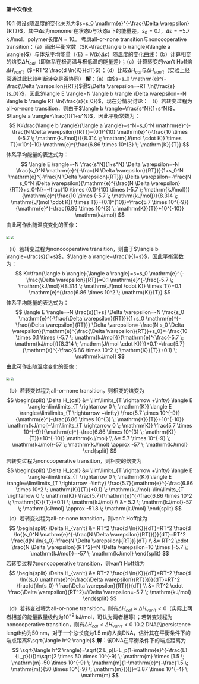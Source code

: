 #### 第十次作业 ####
10.1 假设$s$随温度的变化关系为$s=s_0 \mathrm{e}^{-\frac{\Delta \varepsilon}{RT}}$，其中$\Delta \varepsilon$为monomer在状态b与状态a下的能量差。$s_0=0.1$，$\Delta \varepsilon=-5.7 \; \mathrm{kJ/mol}$，polymer长度$N=10$。 考虑all-or-none transition与noncooperative transition：（a）画出平衡常数（$K=\frac{\langle b \rangle}{\langle a \rangle}$）与体系平均能量（$\langle E \rangle=N \langle b \rangle \Delta \varepsilon$）随温度的变化曲线；（b）计算相变的焓变$\Delta H_{cal}$（即体系在极高温与极低温的能量差）；（c）计算转变的van’t Hoff焓$\Delta H_{van’t}$（$=RT^2 \frac{d \ln{K}}{dT}$）；（d）比较$\Delta H_{cal}$与$\Delta H_{van’t}$（实验上经常通过此比较判断转变是否协同）
**解**：（a）由$s=s_0 \mathrm{e}^{-\frac{\Delta \varepsilon}{RT}}$得$\Delta \varepsilon=-RT \ln{\frac{s}{s_0}}$，因此$\langle E \rangle=N \langle b \rangle \Delta \varepsilon=-N \langle b \rangle RT \ln{\frac{s}{s_0}}$，现在分情况讨论：
（i）若转变过程为all-or-none transition，则由于$\langle b \rangle=\frac{s^N}{1+s^N}$，$\langle a \rangle=\frac{1}{1+s^N}$，因此平衡常数为：
$$
K=\frac{\langle b \rangle}{\langle a \rangle}=s^N=s_0^N \mathrm{e}^{-\frac{N \Delta \varepsilon}{RT}}=(0.1)^{10} \mathrm{e}^{-\frac{10 \times (-5.7 \; \mathrm{kJ/mol})}{8.314 \; \mathrm{J/(mol \cdot K)} \times T}}=10^{-10} \mathrm{e}^{\frac{6.86 \times 10^{3} \; \mathrm{K}}{T}}
$$
体系平均能量的表达式为：
$$
\langle E \rangle=-N \frac{s^N}{1+s^N} \Delta \varepsilon=-N \frac{s_0^N \mathrm{e}^{-\frac{N \Delta \varepsilon}{RT}}}{1+s_0^N \mathrm{e}^{-\frac{N \Delta \varepsilon}{RT}}} \Delta \varepsilon=-\frac{N s_0^N \Delta \varepsilon}{\mathrm{e}^{\frac{N \Delta \varepsilon}{RT}}+s_0^N}=-\frac{10 \times (0.1)^{10} \times (-5.7 \; \mathrm{kJ/mol})}{\mathrm{e}^{\frac{10 \times (-5.7 \; \mathrm{kJ/mol})}{8.314 \; \mathrm{J/(mol \cdot K)} \times T}}+(0.1)^{10}}=\frac{5.7 \times 10^{-9}}{\mathrm{e}^{-\frac{6.86 \times 10^{3} \; \mathrm{K}}{T}}+10^{-10}} \mathrm{kJ/mol}
$$
由此可作出随温度变化的图像：

<img src="C:\Workbench\Chemistry\Chemistry Course\2020 Biophysical Chemistry\Biophysical-Chemistry-Homework\Homework_10\插图1.png" style="zoom:50%;" />

<img src="C:\Workbench\Chemistry\Chemistry Course\2020 Biophysical Chemistry\Biophysical-Chemistry-Homework\Homework_10\插图2.png" style="zoom:50%;" />

（ii）若转变过程为noncooperative transition，则由于$\langle b \rangle=\frac{s}{1+s}$，$\langle a \rangle=\frac{1}{1+s}$，因此平衡常数为：
$$
K=\frac{\langle b \rangle}{\langle a \rangle}=s=s_0 \mathrm{e}^{-\frac{\Delta \varepsilon}{RT}}=0.1 \mathrm{e}^{-\frac{-5.7 \; \mathrm{kJ/mol}}{8.314 \; \mathrm{J/(mol \cdot K)} \times T}}=0.1 \mathrm{e}^{\frac{6.86 \times 10^2 \; \mathrm{K}}{T}}
$$
体系平均能量的表达式为：
$$
\langle E \rangle=-N \frac{s}{1+s} \Delta \varepsilon=-N \frac{s_0 \mathrm{e}^{-\frac{\Delta \varepsilon}{RT}}}{1+s_0 \mathrm{e}^{-\frac{\Delta \varepsilon}{RT}}} \Delta \varepsilon=-\frac{N s_0 \Delta \varepsilon}{\mathrm{e}^{\frac{\Delta \varepsilon}{RT}}+s_0}=-\frac{10 \times 0.1 \times (-5.7 \; \mathrm{kJ/mol})}{\mathrm{e}^{\frac{-5.7 \; \mathrm{kJ/mol}}{8.314 \; \mathrm{J/(mol \cdot K)}}}+0.1}=\frac{5.7}{\mathrm{e}^{-\frac{6.86 \times 10^2 \; \mathrm{K}}{T}}+0.1} \; \mathrm{kJ/mol}
$$
由此可作出随温度变化的图像：

<img src="C:\Workbench\Chemistry\Chemistry Course\2020 Biophysical Chemistry\Biophysical-Chemistry-Homework\Homework_10\插图3.png" style="zoom:50%;" />

<img src="C:\Workbench\Chemistry\Chemistry Course\2020 Biophysical Chemistry\Biophysical-Chemistry-Homework\Homework_10\插图4.png" style="zoom:50%;" />

（b）若转变过程为all-or-none transition，则相变的焓变为
$$
\begin{split} \Delta H_{cal} &= \lim\limits_{T \rightarrow +\infty} \langle E \rangle-\lim\limits_{T \rightarrow 0 \; \mathrm{K}} \langle E \rangle=\lim\limits_{T \rightarrow +\infty} \frac{5.7 \times 10^{-9}}{\mathrm{e}^{-\frac{6.86 \times 10^{3} \; \mathrm{K}}{T}}+10^{-10}} \mathrm{kJ/mol}-\lim\limits_{T \rightarrow 0 \; \mathrm{K}} \frac{5.7 \times 10^{-9}}{\mathrm{e}^{-\frac{6.86 \times 10^{3} \; \mathrm{K}}{T}}+10^{-10}} \mathrm{kJ/mol} \\ &= 5.7 \times 10^{-9} \; \mathrm{kJ/mol}-57 \; \mathrm{kJ/mol} \approx -57 \; \mathrm{kJ/mol} \end{split}
$$
若转变过程为noncooperative transition，则相变的焓变为
$$
\begin{split} \Delta H_{cal} &= \lim\limits_{T \rightarrow +\infty} \langle E \rangle-\lim\limits_{T \rightarrow 0 \; \mathrm{K}} \langle E \rangle=\lim\limits_{T \rightarrow +\infty} \frac{5.7}{\mathrm{e}^{-\frac{6.86 \times 10^2 \; \mathrm{K}}{T}}+0.1} \; \mathrm{kJ/mol}-\lim\limits_{T \rightarrow 0 \; \mathrm{K}} \frac{5.7}{\mathrm{e}^{-\frac{6.86 \times 10^2 \; \mathrm{K}}{T}}+0.1} \; \mathrm{kJ/mol} \\ &= 5.2 \; \mathrm{kJ/mol}-57 \; \mathrm{kJ/mol} \approx -51.8 \; \mathrm{kJ/mol} \end{split}
$$
（c）若转变过程为all-or-none transition，则van’t Hoff焓为
$$
\begin{split} \Delta H_{van’t} &= RT^2 \frac{d \ln{K}}{dT}=RT^2 \frac{d \ln{(s_0^N \mathrm{e}^{-\frac{N \Delta \varepsilon}{RT}})}}{dT}=RT^2 \frac{d(N \ln{s_0}-\frac{N \Delta \varepsilon}{RT})}{dT} \\ &= RT^2 \cdot \frac{N \Delta \varepsilon}{RT^2}=N \Delta \varepsilon=10 \times (-5.7 \; \mathrm{kJ/mol})=-57 \; \mathrm{kJ/mol} \end{split}
$$
若转变过程为noncooperative transition，则van’t Hoff焓为
$$
\begin{split} \Delta H_{van’t} &= RT^2 \frac{d \ln{K}}{dT}=RT^2 \frac{d \ln{(s_0 \mathrm{e}^{-\frac{\Delta \varepsilon}{RT}})}}{dT}=RT^2 \frac{d(\ln{s_0}-\frac{\Delta \varepsilon}{RT})}{dT} \\ &= RT^2 \cdot \frac{\Delta \varepsilon}{RT^2}=\Delta \varepsilon=-5.7 \; \mathrm{kJ/mol} \end{split}
$$
（d）若转变过程为all-or-none transition，则有$\Delta H_{cal} \approx \Delta H_{van’t}<0$（实际上两者相差的能量数量级约为$10^{-9} \; \mathrm{kJ/mol}$，可认为两者相等）；若转变过程为noncooperative transition，则有$\Delta H_{cal}<\Delta H_{van’t}<0$
10.2 DNA的persistence length约为$50 \; \mathrm{nm}$，对于一个总长度为$1.5 \; \mathrm{m}$的人类DNA，估计其在平衡条件下的端点距离$\sqrt{\langle h^2 \rangle}$
**解**：该DNA在平衡条件下的端点距离为
$$
\sqrt{\langle h^2 \rangle}=\sqrt{2 L_p[L-L_p(1-\mathrm{e}^{-\frac{L}{L_p}})]}=\sqrt{2 \times 50 \times 10^{-9} \; \mathrm{m} \times [1.5 \; \mathrm{m}-50 \times 10^{-9} \; \mathrm{m}(1-\mathrm{e}^{-\frac{1.5 \; \mathrm{m}}{50 \times 10^{-9} \; \mathrm{m}}})]}=3.87 \times 10^{-4} \; \mathrm{m}
$$